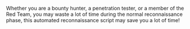 Whether you are a bounty hunter, a penetration tester, or a member of the Red Team, you may waste a lot of time during the normal reconnaissance phase, this automated reconnaissance script may save you a lot of time!